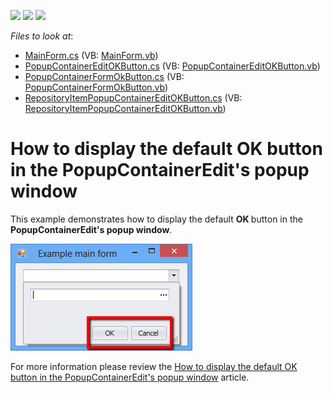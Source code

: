 <!-- default badges list -->
![](https://img.shields.io/endpoint?url=https://codecentral.devexpress.com/api/v1/VersionRange/128620676/11.1.4%2B)
[![](https://img.shields.io/badge/Open_in_DevExpress_Support_Center-FF7200?style=flat-square&logo=DevExpress&logoColor=white)](https://supportcenter.devexpress.com/ticket/details/E3666)
[![](https://img.shields.io/badge/📖_How_to_use_DevExpress_Examples-e9f6fc?style=flat-square)](https://docs.devexpress.com/GeneralInformation/403183)
<!-- default badges end -->
<!-- default file list -->
*Files to look at*:

* [MainForm.cs](./CS/MainForm.cs) (VB: [MainForm.vb](./VB/MainForm.vb))
* [PopupContainerEditOKButton.cs](./CS/PopupContainerEditOKButton.cs) (VB: [PopupContainerEditOKButton.vb](./VB/PopupContainerEditOKButton.vb))
* [PopupContainerFormOkButton.cs](./CS/PopupContainerFormOkButton.cs) (VB: [PopupContainerFormOkButton.vb](./VB/PopupContainerFormOkButton.vb))
* [RepositoryItemPopupContainerEditOKButton.cs](./CS/RepositoryItemPopupContainerEditOKButton.cs) (VB: [RepositoryItemPopupContainerEditOKButton.vb](./VB/RepositoryItemPopupContainerEditOKButton.vb))
<!-- default file list end -->
# How to display the default OK button in the PopupContainerEdit's popup window


<p>This example demonstrates how to display the default <strong>OK </strong>button in the <strong>PopupContainerEdit's popup window</strong>.</p>
<p><img src="https://raw.githubusercontent.com/DevExpress-Examples/how-to-display-the-default-ok-button-in-the-popupcontaineredits-popup-window-e3666/11.1.4+/media/62056426-487b-11e4-80ba-00155d624807.png"></p>
<p>For more information please review the <a href="https://www.devexpress.com/Support/Center/p/K18553">How to display the default OK button in the PopupContainerEdit's popup window</a> article.</p>

<br/>



